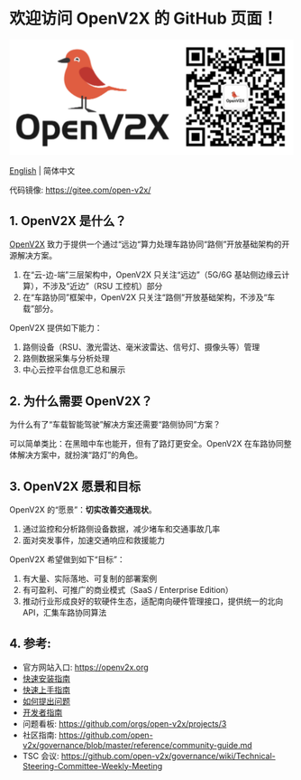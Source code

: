 # 欢迎访问 OpenV2X 的 GitHub 页面！

![](/profile/images/openv2x.svg)

[English](/profile/README.md) | 简体中文

代码镜像: <https://gitee.com/open-v2x/>

## 1. OpenV2X 是什么？

[OpenV2X](https://openv2x.org) 致力于提供一个通过“远边“算力处理车路协同“路侧”开放基础架构的开源解决方案。

1. 在“云-边-端”三层架构中，OpenV2X 只关注“远边”（5G/6G 基站侧边缘云计算），不涉及“近边”（RSU 工控机）部分
1. 在“车路协同”框架中，OpenV2X 只关注“路侧”开放基础架构，不涉及“车载”部分。

OpenV2X 提供如下能力：

1. 路侧设备（RSU、激光雷达、毫米波雷达、信号灯、摄像头等）管理
1. 路侧数据采集与分析处理
1. 中心云控平台信息汇总和展示

## 2. 为什么需要 OpenV2X？

为什么有了“车载智能驾驶”解决方案还需要“路侧协同”方案？

可以简单类比：在黑暗中车也能开，但有了路灯更安全。OpenV2X 在车路协同整体解决方案中，就扮演“路灯”的角色。

## 3. OpenV2X 愿景和目标

OpenV2X 的“愿景”：**切实改善交通现状**。

1. 通过监控和分析路侧设备数据，减少堵车和交通事故几率
1. 面对突发事件，加速交通响应和救援能力

OpenV2X 希望做到如下“目标”：

1. 有大量、实际落地、可复制的部署案例
1. 有可盈利、可推广的商业模式（SaaS / Enterprise Edition）
1. 推动行业形成良好的软硬件生态，适配南向硬件管理接口，提供统一的北向 API，汇集车路协同算法

## 4. 参考:

- 官方网站入口: <https://openv2x.org>
- [快速安装指南](https://github.com/open-v2x/docs/blob/albany/src/v2x-quick-install.md)
- [快速上手指南](https://github.com/open-v2x/docs/blob/albany/src/v2x-quick-start.md)
- [如何提出问题](https://github.com/open-v2x/docs/blob/master/docs/v2x_contribution.md)
- [开发者指南](https://github.com/open-v2x/docs/blob/master/docs/v2x_developer_guide-zh_CN.md)
- 问题看板: <https://github.com/orgs/open-v2x/projects/3>
- 社区指南: <https://github.com/open-v2x/governance/blob/master/reference/community-guide.md>
- TSC 会议: <https://github.com/open-v2x/governance/wiki/Technical-Steering-Committee-Weekly-Meeting>
